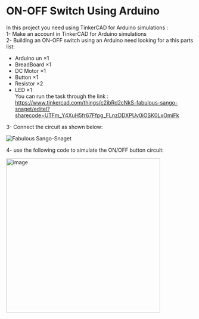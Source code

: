 # ON-OFF Switch Using Arduino 
In this project you need using TinkerCAD for Arduino simulations :                                                                                                     
1- Make an account in TinkerCAD for Arduino simulations                                                                                                                 
2- Building an ON-OFF switch using an Arduino need looking for a this parts list:
- Arduino un ×1
- BreadBoard ×1
- DC Motor ×1
- Button ×1
- Resistor ×2
- LED ×1                                                                                                                                                               
You can run the task through the link : 
https://www.tinkercad.com/things/c2ibRd2cNkS-fabulous-sango-snaget/editel?sharecode=UTFm_Y4XuH5fr67Ffpg_FLnzDDXPUv0iOSK0LxOmiFk

3- Connect the circuit as shown below:

![Fabulous Sango-Snaget](https://user-images.githubusercontent.com/85851678/182317940-25855b70-74ef-4658-a0c4-957888f53365.png)
                                                                                                                                                                        
4- use the following code to simulate the ON/OFF button circuit:                                                                                                   
                                                                                                                                                                       
<img width="413" alt="image" src="https://user-images.githubusercontent.com/85851678/182329581-e0e450e3-9930-4807-9c37-619f193ba32d.png">
